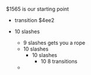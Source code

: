 $1565 is our starting point

- transition $4ee2

- 10 slashes
  - 9 slashes gets you a rope
  - 10 slashes
    - 10 slashes
      - 10
8 transitions
  -
